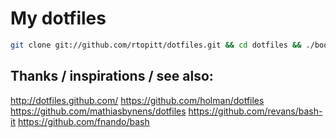 # My dotfiles

```bash
git clone git://github.com/rtopitt/dotfiles.git && cd dotfiles && ./bootstrap.sh
```

## Thanks / inspirations / see also:

http://dotfiles.github.com/
https://github.com/holman/dotfiles
https://github.com/mathiasbynens/dotfiles
https://github.com/revans/bash-it
https://github.com/fnando/bash


